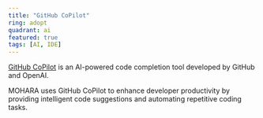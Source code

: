 ```yaml
---
title: "GitHub CoPilot"
ring: adopt
quadrant: ai
featured: true
tags: [AI, IDE]
---
```


[GitHub CoPilot](https://copilot.github.com/) is an AI-powered code completion tool developed by GitHub and OpenAI.

MOHARA uses GitHub CoPilot to enhance developer productivity by providing intelligent code suggestions and automating repetitive coding tasks.
